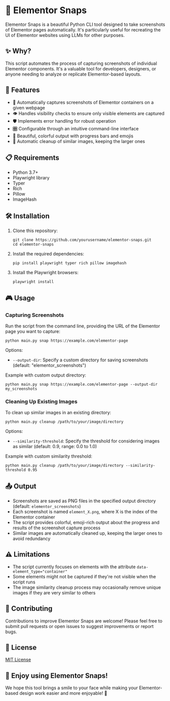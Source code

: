 # 🎨 Elementor Snaps

Elementor Snaps is a beautiful Python CLI tool designed to take screenshots of Elementor pages automatically. It's particularly useful for recreating the UI of Elementor websites using LLMs for other purposes.

## ✨ Why?

This script automates the process of capturing screenshots of individual Elementor components. It's a valuable tool for developers, designers, or anyone needing to analyze or replicate Elementor-based layouts.

## 🚀 Features

- 📸 Automatically captures screenshots of Elementor containers on a given webpage
- 👁️ Handles visibility checks to ensure only visible elements are captured
- 🛡️ Implements error handling for robust operation
- 🎛️ Configurable through an intuitive command-line interface
- 🌈 Beautiful, colorful output with progress bars and emojis
- 🧹 Automatic cleanup of similar images, keeping the larger ones

## 📋 Requirements

- Python 3.7+
- Playwright library
- Typer
- Rich
- Pillow
- ImageHash

## 🛠️ Installation

1. Clone this repository:
   ```
   git clone https://github.com/yourusername/elementor-snaps.git
   cd elementor-snaps
   ```

2. Install the required dependencies:
   ```
   pip install playwright typer rich pillow imagehash
   ```

3. Install the Playwright browsers:
   ```
   playwright install
   ```

## 🎮 Usage

### Capturing Screenshots

Run the script from the command line, providing the URL of the Elementor page you want to capture:

```
python main.py snap https://example.com/elementor-page
```

Options:
- `--output-dir`: Specify a custom directory for saving screenshots (default: "elementor_screenshots")

Example with custom output directory:
```
python main.py snap https://example.com/elementor-page --output-dir my_screenshots
```

### Cleaning Up Existing Images

To clean up similar images in an existing directory:

```
python main.py cleanup /path/to/your/image/directory
```

Options:
- `--similarity-threshold`: Specify the threshold for considering images as similar (default: 0.9, range: 0.0 to 1.0)

Example with custom similarity threshold:
```
python main.py cleanup /path/to/your/image/directory --similarity-threshold 0.95
```

## 📤 Output

- Screenshots are saved as PNG files in the specified output directory (default: `elementor_screenshots`)
- Each screenshot is named `element_X.png`, where X is the index of the Elementor container
- The script provides colorful, emoji-rich output about the progress and results of the screenshot capture process
- Similar images are automatically cleaned up, keeping the larger ones to avoid redundancy

## ⚠️ Limitations

- The script currently focuses on elements with the attribute `data-element_type="container"`
- Some elements might not be captured if they're not visible when the script runs
- The image similarity cleanup process may occasionally remove unique images if they are very similar to others

## 🤝 Contributing

Contributions to improve Elementor Snaps are welcome! Please feel free to submit pull requests or open issues to suggest improvements or report bugs.

## 📜 License

[MIT License](LICENSE)

## 🎉 Enjoy using Elementor Snaps!

We hope this tool brings a smile to your face while making your Elementor-based design work easier and more enjoyable! 🌟
